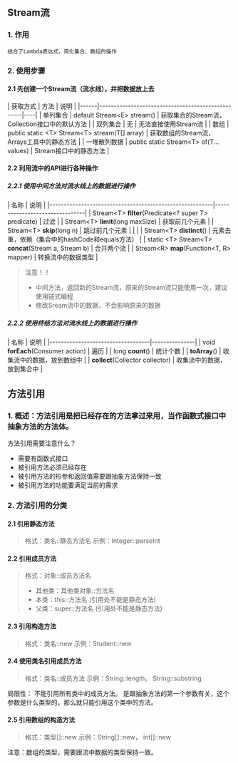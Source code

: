 ## Stream流
### 1. 作用  
    结合了Lambda表达式，简化集合、数组的操作 
### 2. 使用步骤 
   #### 2.1 先创建一个Stream流（流水线），并把数据放上去

   | 获取方式 | 方法                                                | 说明 |
     |------|---------------------------------------------------|----|
     | 单列集合 | default Stream\<E\> stream()                      | 获取集合的Stream流，Collection接口中的默认方法   |
     | 双列集合 | 无                                                 | 无法直接使用Stream流  |
     | 数组   | public static \<T\> Stream\<T\> stream(T[] array) | 获取数组的Stream流，Arrays工具中的静态方法   |
     | 一堆散列数据 | public static Stream\<T\> of(T... values)                                                  | Stream接口中的静态方法   |    

   #### 2.2 利用流中的API进行各种操作
   ##### 2.2.1  使用**中间方法**对流水线上的数据进行操作

| 名称                                                      | 说明                             |
         |---------------------------------------------------------|--------------------------------|
         | Stream\<T\> **filter**(Predicate<? super T> predicate)  | 过滤                             |
         | Stream\<T\> **limit**(long maxSize)                     | 获取前几个元素                        |
         | Stream\<T\> **skip**(long n)                            | 跳过前几个元素                        |                                                    |         |
         | Stream\<T\> **distinct**()                              | 元素去重，依赖（集合中的hashCode和equals方法） |
         | static \<T\> Stream\<T\> **concat**(Stream a, Stream b) | 合并两个流                          |
         | Stream\<R\> **map**(Function<T, R> mapper)              | 转换流中的数据类型                      |
        
> 注意！！
> - 中间方法，返回新的Stream流，原来的Stream流只能使用一次，建议使用链式编程
> - 修改Sream流中的数据，不会影响原来的数据
            
   ##### 2.2.2 使用**终结方法**对流水线上的数据进行操作  
                
| 名称                                | 说明            |
             |-----------------------------------|---------------|
             | void **forEach**(Consumer action) | 遍历            |
             | long **count**()                  | 统计个数          |
             | **toArray**()                     | 收集流中的数据，放到数组中 |
             | **collect**(Collector collector)  | 收集流中的数据，放到集合中 |
## 方法引用  
### 1. 概述：方法引用是把已经存在的方法拿过来用，当作函数式接口中抽象方法的方法体。
方法引用需要注意什么？
- 需要有函数式接口
- 被引用方法必须已经存在
- 被引用方法的形参和返回值需要跟抽象方法保持一致
- 被引用方法的功能要满足当前的需求
### 2. 方法引用的分类
#### 2.1 引用静态方法
> 格式：类名::静态方法名
> 示例：Integer::parseInt
#### 2.2 引用成员方法
> 格式：对象::成员方法名
> - 其他类：其他类对象::方法名
> - 本类：this::方法名  (引用处不能是静态方法)
> - 父类：super::方法名 (引用处不能是静态方法)
#### 2.3 引用构造方法
> 格式：类名::new
> 示例：Student::new
#### 2.4 使用类名引用成员方法
> 格式：类名::成员方法
> 示例：String::length， String::substring

局限性：
不能引用所有类中的成员方法。
是跟抽象方法的第一个参数有关，这个参数是什么类型的，那么就只能引用这个类中的方法。

#### 2.5 引用数组的构造方法
> 格式：类型[]::new
> 示例：String[]::new， int[]::new 
 
注意：数组的类型，需要跟流中数据的类型保持一致。

